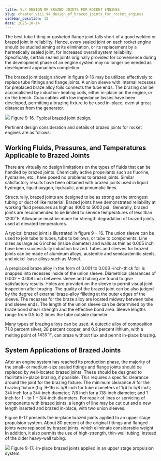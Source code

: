 ```yaml
---
title: 9.4 DESIGN OF BRAZED JOINTS FOR ROCKET ENGINES
slug: chapter_viii_94_design_of_brazed_joints_for_rocket_engines
sidebar_position: 12
date: 2025-10-14
---
```


The best tube fitting or gasketed flange joint falls short of a good welded or brazed joint in reliability. Hence, every sealed joint on each rocket engine should be studied aiming at its elimination, or its replacement by a hermetically sealed joint, for increased overall system reliability. Specifically, certain sealed joints originally provided for convenience during the development phase of an engine system may no longer be needed as development approaches completion.

The brazed joint design shown in figure 9-16 may be utilized effectively to replace tube fittings and flange joints. A union sleeve with internal recesses for preplaced braze alloy foils connects the tube ends. The brazing can be accomplished by induction-heating coils, either in-place on the engine, or on the bench. Coax cables with low impedance losses have been developed, permitting a brazing fixture to be used in-place, even at great distances from the generator.

![](/img/DLPRE/image_325.jpg)
Figure 9-16.-Typical brazed joint design.

Pertinent design consideration and details of brazed joints for rocket engines are as follows:

## Working Fluids, Pressures, and Temperatures Applicable to Brazed Joints

There are virtually no design limitations on the types of fluids that can be handled by brazed joints. Chemically active propellants such as fluorine, hydrazine, etc., have posed no problems to brazed joints. Similar satisfactory results have been obtained with brazed joints used in liquid hydrogen, liquid oxygen, hydraulic, and pneumatic lines.

Structurally, brazed joints are designed to be as strong as the strongest tubing or duct of like material. Brazed joints have demonstrated reliability at working fluid pressures as high as 4000 to 5000 psi . Generally, brazed joints are recommended to be limited to service temperatures of less than $1200^{\circ} \mathrm{F}$. Allowance must be made for strength degradation of brazed joints used at elevated temperatures.

A typical brazed joint is illustrated in figure $9-16$. The union sleeve can be used to join tube to tubes, tube to bellows, or tube to components. Line sizes as large as 6 inches (inside diameter) and walls as thin as 0.005 inch have been
successfully induction brazed. Tubes and sleeves for brazed joints can be made of aluminum alloys, austenitic and semiaustenitic steels, and nickel-base alloys such as Monel.

A preplaced braze alloy in the form of 0.001 to 0.003 -inch-thick foil is snapped into recesses inside of the union sleeve. Diametrical clearances of $0.002-0.008$ inch between sleeve and tubing are found to give satisfactory results. Holes are provided on the sleeve to permit visual joint inspection after brazing. The quality of the brazed joint can be also judged by the degree of external braze-alloy filleting at the outer edges of the sleeve. The recesses for the braze alloy are located midway between tube and sleeve ends. The length of the union sleeve can be determined by the braze bond shear strength and the effective bond area. Sleeve lengths range from 0.5 to 2 times the tube outside diameter.

Many types of brazing alloys can be used. A eutectic alloy of composition 71.8 percent silver, 28 percent copper, and 0.2 percent lithium, with a melting point of $1435^{\circ} \mathrm{F}$, can braze without flux and permit in-place brazing.

## System Applications of Brazed Joints

After an engine system has reached its production phase, the majority of the small- or medium-size sealed fittings and flange joints should be replaced by well-located brazed joints. These should be designed to facilitate in-place brazing, if possible. This requires a specific clearance around the joint for the brazing fixture. The minimum clearance $A$ for the brazing fixture (fig. 9-16) is $5 / 8$ inch for tube diameters of $1 / 4$ to $5 / 8$ inch; $3 / 4$ inch for a $3 / 4$-inch diameter; $7 / 8$ inch for a $7 / 8$-inch diameter; and 1 inch for 1 - to $1-3 / 4$-inch diameters. For repair of lines or servicing of components with brazed joints, a length of line may be cut out and a new length inserted and brazed in-place, with two union sleeves.

Figure 9-17 presents the in-place brazed joints applied to an upper stage propulsion system. About 80 percent of the original fittings and flanged joints were replaced by brazed joints, which eliminate considerable weight. In addition, it also permits the use of high-strength, thin-wall tubing, instead of the older heavy-wall tubing.

![](/img/DLPRE/image_326.jpg)
Figure 9-17.-In-place brazed joints applied in an upper stage propulsion system.